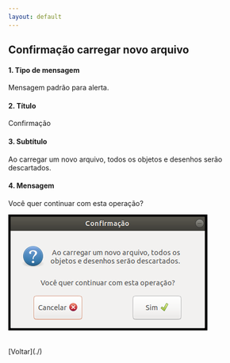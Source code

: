 ```yaml
---
layout: default
---
```


## Confirmação carregar novo arquivo


#### 1. Tipo de mensagem
Mensagem padrão para alerta.

#### 2. Título
Confirmação

#### 3. Subtítulo
Ao carregar um novo arquivo, todos os objetos e desenhos serão descartados.

#### 4. Mensagem
Você quer continuar com esta operação?

![Carregar arquivo](./img/conf-carr-arq.png)

<br>
[Voltar](./)

